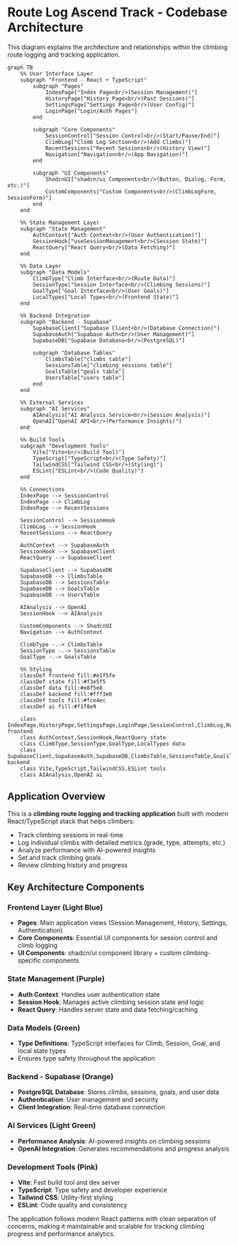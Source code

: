 # Route Log Ascend Track - Codebase Architecture

This diagram explains the architecture and relationships within the climbing route logging and tracking application.

```mermaid
graph TB
    %% User Interface Layer
    subgraph "Frontend - React + TypeScript"
        subgraph "Pages"
            IndexPage["Index Page<br/>(Session Management)"]
            HistoryPage["History Page<br/>(Past Sessions)"]
            SettingsPage["Settings Page<br/>(User Config)"]
            LoginPage["Login/Auth Pages"]
        end
        
        subgraph "Core Components"
            SessionControl["Session Control<br/>(Start/Pause/End)"]
            ClimbLog["Climb Log Section<br/>(Add Climbs)"]
            RecentSessions["Recent Sessions<br/>(History View)"]
            Navigation["Navigation<br/>(App Navigation)"]
        end
        
        subgraph "UI Components"
            ShadcnUI["shadcn/ui Components<br/>(Button, Dialog, Form, etc.)"]
            CustomComponents["Custom Components<br/>(ClimbLogForm, SessionForm)"]
        end
    end

    %% State Management Layer
    subgraph "State Management"
        AuthContext["Auth Context<br/>(User Authentication)"]
        SessionHook["useSessionManagement<br/>(Session State)"]
        ReactQuery["React Query<br/>(Data Fetching)"]
    end

    %% Data Layer
    subgraph "Data Models"
        ClimbType["Climb Interface<br/>(Route Data)"]
        SessionType["Session Interface<br/>(Climbing Sessions)"]
        GoalType["Goal Interface<br/>(User Goals)"]
        LocalTypes["Local Types<br/>(Frontend State)"]
    end

    %% Backend Integration
    subgraph "Backend - Supabase"
        SupabaseClient["Supabase Client<br/>(Database Connection)"]
        SupabaseAuth["Supabase Auth<br/>(User Management)"]
        SupabaseDB["Supabase Database<br/>(PostgreSQL)"]
        
        subgraph "Database Tables"
            ClimbsTable["climbs table"]
            SessionsTable["climbing_sessions table"]
            GoalsTable["goals table"]
            UsersTable["users table"]
        end
    end

    %% External Services
    subgraph "AI Services"
        AIAnalysis["AI Analysis Service<br/>(Session Analysis)"]
        OpenAI["OpenAI API<br/>(Performance Insights)"]
    end

    %% Build Tools
    subgraph "Development Tools"
        Vite["Vite<br/>(Build Tool)"]
        TypeScript["TypeScript<br/>(Type Safety)"]
        TailwindCSS["Tailwind CSS<br/>(Styling)"]
        ESLint["ESLint<br/>(Code Quality)"]
    end

    %% Connections
    IndexPage --> SessionControl
    IndexPage --> ClimbLog
    IndexPage --> RecentSessions
    
    SessionControl --> SessionHook
    ClimbLog --> SessionHook
    RecentSessions --> ReactQuery
    
    AuthContext --> SupabaseAuth
    SessionHook --> SupabaseClient
    ReactQuery --> SupabaseClient
    
    SupabaseClient --> SupabaseDB
    SupabaseDB --> ClimbsTable
    SupabaseDB --> SessionsTable
    SupabaseDB --> GoalsTable
    SupabaseDB --> UsersTable
    
    AIAnalysis --> OpenAI
    SessionHook --> AIAnalysis
    
    CustomComponents --> ShadcnUI
    Navigation --> AuthContext
    
    ClimbType -.-> ClimbsTable
    SessionType -.-> SessionsTable
    GoalType -.-> GoalsTable
    
    %% Styling
    classDef frontend fill:#e1f5fe
    classDef state fill:#f3e5f5
    classDef data fill:#e8f5e8
    classDef backend fill:#fff3e0
    classDef tools fill:#fce4ec
    classDef ai fill:#f1f8e9
    
    class IndexPage,HistoryPage,SettingsPage,LoginPage,SessionControl,ClimbLog,RecentSessions,Navigation,ShadcnUI,CustomComponents frontend
    class AuthContext,SessionHook,ReactQuery state
    class ClimbType,SessionType,GoalType,LocalTypes data
    class SupabaseClient,SupabaseAuth,SupabaseDB,ClimbsTable,SessionsTable,GoalsTable,UsersTable backend
    class Vite,TypeScript,TailwindCSS,ESLint tools
    class AIAnalysis,OpenAI ai
```

## Application Overview

This is a **climbing route logging and tracking application** built with modern React/TypeScript stack that helps climbers:
- Track climbing sessions in real-time
- Log individual climbs with detailed metrics (grade, type, attempts, etc.)
- Analyze performance with AI-powered insights
- Set and track climbing goals
- Review climbing history and progress

## Key Architecture Components

### Frontend Layer (Light Blue)
- **Pages**: Main application views (Session Management, History, Settings, Authentication)
- **Core Components**: Essential UI components for session control and climb logging
- **UI Components**: shadcn/ui component library + custom climbing-specific components

### State Management (Purple)
- **Auth Context**: Handles user authentication state
- **Session Hook**: Manages active climbing session state and logic
- **React Query**: Handles server state and data fetching/caching

### Data Models (Green)
- **Type Definitions**: TypeScript interfaces for Climb, Session, Goal, and local state types
- Ensures type safety throughout the application

### Backend - Supabase (Orange)
- **PostgreSQL Database**: Stores climbs, sessions, goals, and user data
- **Authentication**: User management and security
- **Client Integration**: Real-time database connection

### AI Services (Light Green)
- **Performance Analysis**: AI-powered insights on climbing sessions
- **OpenAI Integration**: Generates recommendations and progress analysis

### Development Tools (Pink)
- **Vite**: Fast build tool and dev server
- **TypeScript**: Type safety and developer experience
- **Tailwind CSS**: Utility-first styling
- **ESLint**: Code quality and consistency

The application follows modern React patterns with clean separation of concerns, making it maintainable and scalable for tracking climbing progress and performance analytics. 
